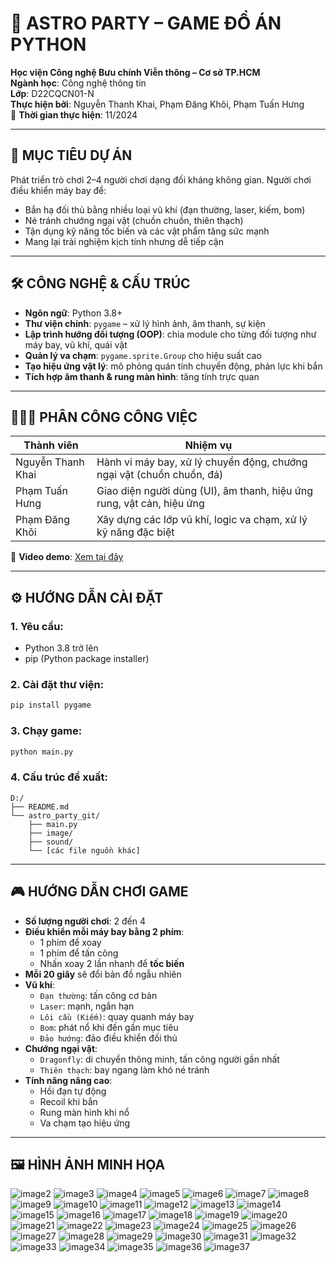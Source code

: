
# 🚀 ASTRO PARTY – GAME ĐỒ ÁN PYTHON

**Học viện Công nghệ Bưu chính Viễn thông – Cơ sở TP.HCM**  
**Ngành học**: Công nghệ thông tin  
**Lớp**: D22CQCN01-N  
**Thực hiện bởi**: Nguyễn Thanh Khai, Phạm Đăng Khôi, Phạm Tuấn Hưng  
📅 **Thời gian thực hiện**: 11/2024  

---

## 🎯 MỤC TIÊU DỰ ÁN

Phát triển trò chơi 2–4 người chơi dạng đối kháng không gian. Người chơi điều khiển máy bay để:
- Bắn hạ đối thủ bằng nhiều loại vũ khí (đạn thường, laser, kiếm, bom)
- Né tránh chướng ngại vật (chuồn chuồn, thiên thạch)
- Tận dụng kỹ năng tốc biến và các vật phẩm tăng sức mạnh
- Mang lại trải nghiệm kịch tính nhưng dễ tiếp cận

---

## 🛠️ CÔNG NGHỆ & CẤU TRÚC

- **Ngôn ngữ**: Python 3.8+
- **Thư viện chính**: `pygame` – xử lý hình ảnh, âm thanh, sự kiện
- **Lập trình hướng đối tượng (OOP)**: chia module cho từng đối tượng như máy bay, vũ khí, quái vật
- **Quản lý va chạm**: `pygame.sprite.Group` cho hiệu suất cao
- **Tạo hiệu ứng vật lý**: mô phỏng quán tính chuyển động, phản lực khi bắn
- **Tích hợp âm thanh & rung màn hình**: tăng tính trực quan

---

## 👨‍👨‍👦 PHÂN CÔNG CÔNG VIỆC

| Thành viên          | Nhiệm vụ                                                                 |
|---------------------|--------------------------------------------------------------------------|
| Nguyễn Thanh Khai   | Hành vi máy bay, xử lý chuyển động, chướng ngại vật (chuồn chuồn, đá)    |
| Phạm Tuấn Hưng      | Giao diện người dùng (UI), âm thanh, hiệu ứng rung, vật cản, hiệu ứng    |
| Phạm Đăng Khôi      | Xây dựng các lớp vũ khí, logic va chạm, xử lý kỹ năng đặc biệt           |

🎥 **Video demo**: [Xem tại đây](https://youtu.be/G8xf9Aszqgg?si=oWytsqU3B2Zcm88L)

---

## ⚙️ HƯỚNG DẪN CÀI ĐẶT

### 1. Yêu cầu:
- Python 3.8 trở lên
- pip (Python package installer)

### 2. Cài đặt thư viện:
```bash
pip install pygame
```

### 3. Chạy game:
```bash
python main.py
```

### 4. Cấu trúc đề xuất:
```
D:/
├── README.md
└── astro_party_git/
    ├── main.py
    ├── image/
    ├── sound/
    └── [các file nguồn khác]
```

---

## 🎮 HƯỚNG DẪN CHƠI GAME

- **Số lượng người chơi**: 2 đến 4
- **Điều khiển mỗi máy bay bằng 2 phím**:
  - 1 phím để xoay
  - 1 phím để tấn công
  - Nhấn xoay 2 lần nhanh để **tốc biến**
- **Mỗi 20 giây** sẽ đổi bản đồ ngẫu nhiên
- **Vũ khí**: 
  - `Đạn thường`: tấn công cơ bản
  - `Laser`: mạnh, ngắn hạn
  - `Lôi cầu (Kiếm)`: quay quanh máy bay
  - `Bom`: phát nổ khi đến gần mục tiêu
  - `Đảo hướng`: đảo điều khiển đối thủ
- **Chướng ngại vật**:
  - `Dragonfly`: di chuyển thông minh, tấn công người gần nhất
  - `Thiên thạch`: bay ngang làm khó né tránh
- **Tính năng nâng cao**:
  - Hồi đạn tự động
  - Recoil khi bắn
  - Rung màn hình khi nổ
  - Va chạm tạo hiệu ứng

---

## 🖼️ HÌNH ẢNH MINH HỌA
![image2](astro_party_git/AstroParty/img/image2.png)
![image3](astro_party_git/AstroParty/img/image3.png)
![image4](astro_party_git/AstroParty/img/image4.png)
![image5](astro_party_git/AstroParty/img/image5.png)
![image6](astro_party_git/AstroParty/img/image6.png)
![image7](astro_party_git/AstroParty/img/image7.png)
![image8](astro_party_git/AstroParty/img/image8.png)
![image9](astro_party_git/AstroParty/img/image9.png)
![image10](astro_party_git/AstroParty/img/image10.png)
![image11](astro_party_git/AstroParty/img/image11.png)
![image12](astro_party_git/AstroParty/img/image12.png)
![image13](astro_party_git/AstroParty/img/image13.png)
![image14](astro_party_git/AstroParty/img/image14.png)
![image15](astro_party_git/AstroParty/img/image15.png)
![image16](astro_party_git/AstroParty/img/image16.png)
![image17](astro_party_git/AstroParty/img/image17.png)
![image18](astro_party_git/AstroParty/img/image18.png)
![image19](astro_party_git/AstroParty/img/image19.jpeg)
![image20](astro_party_git/AstroParty/img/image20.png)
![image21](astro_party_git/AstroParty/img/image21.png)
![image22](astro_party_git/AstroParty/img/image22.png)
![image23](astro_party_git/AstroParty/img/image23.png)
![image24](astro_party_git/AstroParty/img/image24.png)
![image25](astro_party_git/AstroParty/img/image25.png)
![image26](astro_party_git/AstroParty/img/image26.png)
![image27](astro_party_git/AstroParty/img/image27.png)
![image28](astro_party_git/AstroParty/img/image28.png)
![image29](astro_party_git/AstroParty/img/image29.png)
![image30](astro_party_git/AstroParty/img/image30.png)
![image31](astro_party_git/AstroParty/img/image31.png)
![image32](astro_party_git/AstroParty/img/image32.png)
![image33](astro_party_git/AstroParty/img/image33.png)
![image34](astro_party_git/AstroParty/img/image34.png)
![image35](astro_party_git/AstroParty/img/image35.png)
![image36](astro_party_git/AstroParty/img/image36.png)
![image37](astro_party_git/AstroParty/img/image37.png)
